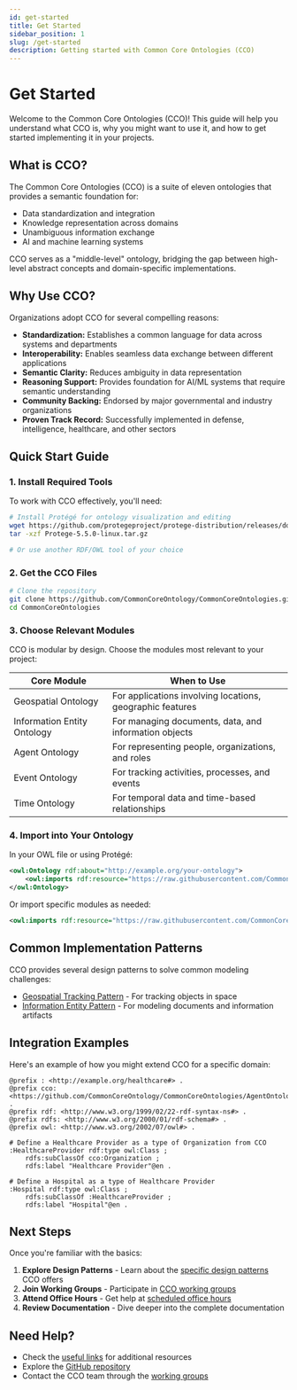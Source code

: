 ```yaml
---
id: get-started
title: Get Started
sidebar_position: 1
slug: /get-started
description: Getting started with Common Core Ontologies (CCO)
---
```


# Get Started

Welcome to the Common Core Ontologies (CCO)! This guide will help you understand what CCO is, why you might want to use it, and how to get started implementing it in your projects.

## What is CCO?

The Common Core Ontologies (CCO) is a suite of eleven ontologies that provides a semantic foundation for:
- Data standardization and integration
- Knowledge representation across domains
- Unambiguous information exchange
- AI and machine learning systems

CCO serves as a "middle-level" ontology, bridging the gap between high-level abstract concepts and domain-specific implementations.

## Why Use CCO?

Organizations adopt CCO for several compelling reasons:

- **Standardization:** Establishes a common language for data across systems and departments
- **Interoperability:** Enables seamless data exchange between different applications
- **Semantic Clarity:** Reduces ambiguity in data representation
- **Reasoning Support:** Provides foundation for AI/ML systems that require semantic understanding
- **Community Backing:** Endorsed by major governmental and industry organizations
- **Proven Track Record:** Successfully implemented in defense, intelligence, healthcare, and other sectors

## Quick Start Guide

### 1. Install Required Tools

To work with CCO effectively, you'll need:

```bash
# Install Protégé for ontology visualization and editing
wget https://github.com/protegeproject/protege-distribution/releases/download/v5.5.0/Protege-5.5.0-linux.tar.gz
tar -xzf Protege-5.5.0-linux.tar.gz

# Or use another RDF/OWL tool of your choice
```

### 2. Get the CCO Files

```bash
# Clone the repository
git clone https://github.com/CommonCoreOntology/CommonCoreOntologies.git
cd CommonCoreOntologies
```

### 3. Choose Relevant Modules

CCO is modular by design. Choose the modules most relevant to your project:

| Core Module | When to Use |
|-------------|-------------|
| Geospatial Ontology | For applications involving locations, geographic features |
| Information Entity Ontology | For managing documents, data, and information objects |
| Agent Ontology | For representing people, organizations, and roles |
| Event Ontology | For tracking activities, processes, and events |
| Time Ontology | For temporal data and time-based relationships |

### 4. Import into Your Ontology

In your OWL file or using Protégé:

```xml
<owl:Ontology rdf:about="http://example.org/your-ontology">
    <owl:imports rdf:resource="https://raw.githubusercontent.com/CommonCoreOntology/CommonCoreOntologies/master/cco-merged.owl"/>
</owl:Ontology>
```

Or import specific modules as needed:
```xml
<owl:imports rdf:resource="https://raw.githubusercontent.com/CommonCoreOntology/CommonCoreOntologies/master/AgentOntology.owl"/>
```

## Common Implementation Patterns

CCO provides several design patterns to solve common modeling challenges:

- [Geospatial Tracking Pattern](/docs/design-patterns/geospatial-tracking) - For tracking objects in space
- [Information Entity Pattern](/docs/design-patterns/information) - For modeling documents and information artifacts

## Integration Examples

Here's an example of how you might extend CCO for a specific domain:

```turtle
@prefix : <http://example.org/healthcare#> .
@prefix cco: <https://github.com/CommonCoreOntology/CommonCoreOntologies/AgentOntology#> .
@prefix rdf: <http://www.w3.org/1999/02/22-rdf-syntax-ns#> .
@prefix rdfs: <http://www.w3.org/2000/01/rdf-schema#> .
@prefix owl: <http://www.w3.org/2002/07/owl#> .

# Define a Healthcare Provider as a type of Organization from CCO
:HealthcareProvider rdf:type owl:Class ;
    rdfs:subClassOf cco:Organization ;
    rdfs:label "Healthcare Provider"@en .

# Define a Hospital as a type of Healthcare Provider
:Hospital rdf:type owl:Class ;
    rdfs:subClassOf :HealthcareProvider ;
    rdfs:label "Hospital"@en .
```

## Next Steps

Once you're familiar with the basics:

1. **Explore Design Patterns** - Learn about the [specific design patterns](/docs/design-patterns) CCO offers
2. **Join Working Groups** - Participate in [CCO working groups](/docs/support/working-groups)
3. **Attend Office Hours** - Get help at [scheduled office hours](/docs/support/office-hours)
4. **Review Documentation** - Dive deeper into the complete documentation

## Need Help?

- Check the [useful links](/docs/support/useful-links) for additional resources
- Explore the [GitHub repository](https://github.com/CommonCoreOntology/CommonCoreOntologies)
- Contact the CCO team through the [working groups](/docs/support/working-groups) 